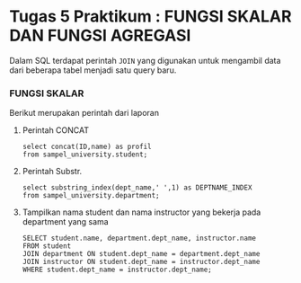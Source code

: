 # Tugas 5 Praktikum : FUNGSI SKALAR DAN FUNGSI AGREGASI

Dalam SQL terdapat perintah ``` JOIN ``` yang digunakan untuk mengambil data dari beberapa tabel menjadi satu query baru.

### FUNGSI SKALAR
Berikut merupakan perintah dari laporan

1. Perintah CONCAT
   ```
   select concat(ID,name) as profil
   from sampel_university.student;
   ````

2. Perintah Substr.
    ```
    select substring_index(dept_name,' ',1) as DEPTNAME_INDEX
    from sampel_university.department;
    ```

3. Tampilkan nama student dan nama instructor yang bekerja pada department yang
sama
    ```
    SELECT student.name, department.dept_name, instructor.name
    FROM student
    JOIN department ON student.dept_name = department.dept_name
    JOIN instructor ON student.dept_name = instructor.dept_name
    WHERE student.dept_name = instructor.dept_name;
    ```
